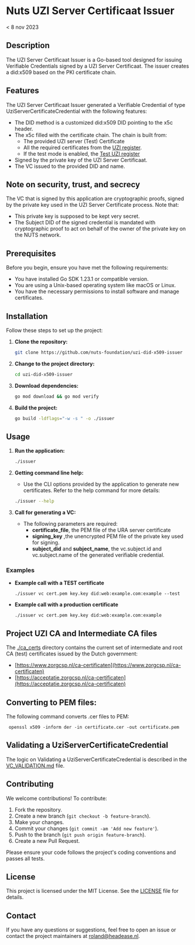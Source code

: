 # Nuts UZI Server Certificaat Issuer 


< 8 nov 2023

## Description

The UZI Server Certificaat Issuer is a Go-based tool designed for issuing Verifiable Credentials signed by a UZI Server Certificaat. The issuer creates a did:x509 based on the PKI certificate chain.

## Features

The UZI Server Certificaat Issuer generated a Verifiable Credential of type UziServerCertificateCredential with the following features:

- The DID method is a customized did:x509 DID pointing to the x5c header.
- The x5c filled with the certificate chain. The chain is built from:
  - The provided UZI server (Test) Certificate
  - All the required certificates from the [UZI register](https://www.zorgcsp.nl/certificate-revocation-lists-crl-s). 
  - If the test mode is enabled, the [Test UZI register](https://acceptatie.zorgcsp.nl/ca-certificaten)
- Signed by the private key of the UZI Server Certificaat.
- The VC issued to the provided DID and name.

## Note on security, trust, and secrecy 
The VC that is signed by this application are cryptographic proofs, signed by the private key used in the UZI Server Certificate process. Note that:
* This private key is supposed to be kept very secret.
* The Subject DID of the signed credential is mandated with cryptographic proof to act on behalf of the owner of the private key on the NUTS network.  

## Prerequisites

Before you begin, ensure you have met the following requirements:

- You have installed Go SDK 1.23.1 or compatible version.
- You are using a Unix-based operating system like macOS or Linux.
- You have the necessary permissions to install software and manage certificates.

## Installation

Follow these steps to set up the project:

1. **Clone the repository:**
   ```sh
   git clone https://github.com/nuts-foundation/uzi-did-x509-issuer
   ```
2. **Change to the project directory:**
   ```sh
   cd uzi-did-x509-issuer
   ```
3. **Download dependencies:**
   ```sh
   go mod download && go mod verify
   ```
4. **Build the project:**
   ```sh
   go build -ldflags="-w -s " -o ./issuer
   ```

## Usage

1. **Run the application:**
   ```sh
   ./issuer
   ```

2. **Getting command line help:**
   - Use the CLI options provided by the application to generate new certificates. Refer to the help command for more details:
   ```sh
   ./issuer --help
   ```
3. **Call for generating a VC:**
   - The following parameters are required:
     - **certificate_file**, the PEM file of the URA server certificate
     - **signing_key** ,the unencrypted PEM file of the private key used for signing.
     - **subject_did** and **subject_name**, the vc.subject.id and  vc.subject.name of the generated verifiable credential.
### Examples
 - **Example call with a TEST certificate**
    ```
    ./issuer vc cert.pem key.key did:web:example.com:example --test
    ```
 - **Example call with a production certificate**
    ```
    ./issuer vc cert.pem key.key did:web:example.com:example
    ```

## Project UZI CA and Intermediate CA files

The [./ca_certs](./ca_certs) directory contains the current set of intermediate and root CA (test) certificates issued by the Dutch government:
- [https://www.zorgcsp.nl/ca-certificaten](https://www.zorgcsp.nl/ca-certificaten)
- [https://acceptatie.zorgcsp.nl/ca-certificaten](https://acceptatie.zorgcsp.nl/ca-certificaten)

## Converting to PEM files:
The following command converts .cer files to PEM:
```shell
 openssl x509 -inform der -in certificate.cer -out certificate.pem
```
## Validating a UziServerCertificateCredential

The logic on Validating a UziServerCertificateCredential is described in the [VC_VALIDATION.md](VC_VALIDATION.md) file.

## Contributing

We welcome contributions! To contribute:

1. Fork the repository.
2. Create a new branch (`git checkout -b feature-branch`).
3. Make your changes.
4. Commit your changes (`git commit -am 'Add new feature'`).
5. Push to the branch (`git push origin feature-branch`).
6. Create a new Pull Request.

Please ensure your code follows the project's coding conventions and passes all tests.

## License

This project is licensed under the MIT License. See the [LICENSE](LICENSE) file for details.

## Contact

If you have any questions or suggestions, feel free to open an issue or contact the project maintainers at [roland@headease.nl](mailto:roland@headease.nl).
